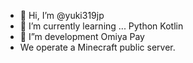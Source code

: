 - 👋 Hi, I’m @yuki319jp
- 🌱 I’m currently learning ... Python  Kotlin
- 🔨 I”m  development Omiya Pay
- We operate a Minecraft public server.
